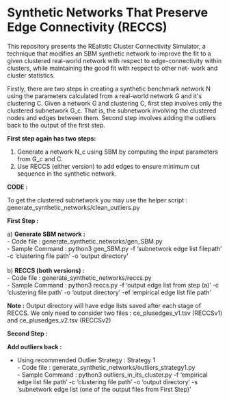 # Synthetic Networks That Preserve Edge Connectivity (RECCS)

This repository presents the REalistic Cluster Connectivity Simulator, a
technique that modifies an SBM synthetic network to improve the fit to
a given clustered real-world network with respect to edge-connectivity
within clusters, while maintaining the good fit with respect to other net-
work and cluster statistics.

Firstly, there are two steps in creating a synthetic benchmark network N using the parameters calculated from a real-world network G and it's clustering C.
Given a network G and clustering C, first step involves only the clustered subnetwork G_c. That is, the subnetwork involving the clustered nodes and edges between them.
Second step involves adding the outliers back to the output of the first step.
 
**First step again has two steps:**
1) Generate a network N_c using SBM by computing the input parameters from G_c and C.
2) Use RECCS (either version) to add edges to ensure minimum cut sequence in the synthetic network.
 
**CODE :**
<br>

To get the clustered subnetwork you may use the helper script : generate_synthetic_networks/clean_outliers.py <br>
 
**First Step :**

a) **Generate SBM network :** <br>
        - Code file : generate_synthetic_networks/gen_SBM.py <br>
        - Sample Command : python3 gen_SBM.py -f ‘subnetwork edge list filepath’ -c ‘clustering file path’ -o ‘output directory’ <br><br>
b) **RECCS (both versions) :** <br>
        - Code file : generate_synthetic_networks/reccs.py <br>
        - Sample Command : python3 reccs.py -f ‘output edge list from step (a)’ -c ‘clustering file path’ -o ‘output directory’ -ef ‘empirical edge list file path’ <br>
               
**Note :** Output directory will have edge lists saved after each stage of RECCS. We only need to consider two files : ce_plusedges_v1.tsv (RECCSv1) and ce_plusedges_v2.tsv (RECCSv2)<br>
 
**Second Step :**

**Add outliers back :** <br>
     
- Using recommended Outlier Strategy : Strategy 1 <br>
       - Code file : generate_synthetic_networks/outliers_strategy1.py <br>
       - Sample Command : python3 outliers_in_its_cluster.py -f ‘empirical edge list file path’ -c ‘clustering file path’ -o ‘output directory’ -s ‘subnetwork edge list (one of the output files from First Step)’ <br>





